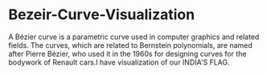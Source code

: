 # Bezeir-Curve-Visualization
A Bézier curve  is a parametric curve used in computer graphics and related fields. The curves, which are related to Bernstein polynomials, are named after Pierre Bézier, who used it in the 1960s for designing curves for the bodywork of Renault cars.I have visualization of our INDIA'S FLAG.
